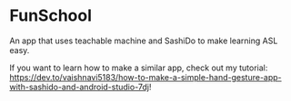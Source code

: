 # FunSchool
An app that uses teachable machine and SashiDo to make learning ASL easy.

If you want to learn how to make a similar app, check out my tutorial: 
https://dev.to/vaishnavi5183/how-to-make-a-simple-hand-gesture-app-with-sashido-and-android-studio-7dj!
